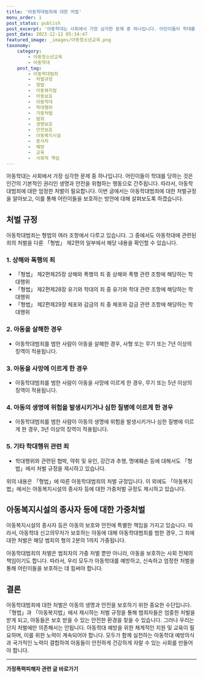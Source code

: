 ```yaml
---
title: '아동학대범죄에 대한 처벌'
menu_order: 1
post_status: publish
post_excerpt: '아동학대는 사회에서 가장 심각한 문제 중 하나입니다. 어린이들이 학대를 당하는 것은 인간의 기본적인 권리인 생명과 안전을 위협하는 행동으로 간주됩니다. 따라서, 아동학대범죄에 대한 엄정한 처벌이 필요합니다. 이번 글에서는 아동학대범죄에 대한 처벌규정을 알아보고, 이를 통해 어린이들을 보호하는 방안에 대해 살펴보도록 하겠습니다.'
post_date: 2023-12-12 05:14:47
featured_image: _images/아동청소년교육.png
taxonomy:
    category:
        - 아동청소년교육
        - 아동학대
    post_tag:
        - 아동학대범죄
        -  처벌규정
        -  형법
        -  아동복지법
        -  아동보호
        -  아동학대
        -  학대행위
        -  가중처벌
        -  범죄
        -  생명보호
        -  안전보호
        -  아동복지시설
        -  종사자
        -  예방
        -  교육
        -  사회적 책임
---
```



아동학대는 사회에서 가장 심각한 문제 중 하나입니다. 어린이들이 학대를 당하는 것은 인간의 기본적인 권리인 생명과 안전을 위협하는 행동으로 간주됩니다. 따라서, 아동학대범죄에 대한 엄정한 처벌이 필요합니다. 이번 글에서는 아동학대범죄에 대한 처벌규정을 알아보고, 이를 통해 어린이들을 보호하는 방안에 대해 살펴보도록 하겠습니다.

## 처벌 규정

아동학대범죄는 형법의 여러 조항에서 다루고 있습니다. 그 중에서도 아동학대에 관련된 죄의 처벌을 다룬 「형법」 제2편의 일부에서 해당 내용을 확인할 수 있습니다. 

### 1. 상해와 폭행의 죄

- 「형법」 제2편제25장 상해와 폭행의 죄 중 상해와 폭행 관련 조항에 해당하는 학대행위
- 「형법」 제2편제28장 유기와 학대의 죄 중 유기와 학대 관련 조항에 해당하는 학대행위
- 「형법」 제2편제29장 체포와 감금의 죄 중 체포와 감금 관련 조항에 해당하는 학대행위

### 2. 아동을 살해한 경우

- 아동학대범죄를 범한 사람이 아동을 살해한 경우, 사형 또는 무기 또는 7년 이상의 징역이 적용됩니다.

### 3. 아동을 사망에 이르게 한 경우

- 아동학대범죄를 범한 사람이 아동을 사망에 이르게 한 경우, 무기 또는 5년 이상의 징역이 적용됩니다.

### 4. 아동의 생명에 위험을 발생시키거나 심한 질병에 이르게 한 경우

- 아동학대범죄를 범한 사람이 아동의 생명에 위험을 발생시키거나 심한 질병에 이르게 한 경우, 3년 이상의 징역이 적용됩니다.

### 5. 기타 학대행위 관련 죄

- 학대행위와 관련된 협박, 약취 및 유인, 강간과 추행, 명예훼손 등에 대해서도 「형법」에서 처벌 규정을 제시하고 있습니다.

위의 내용은 「형법」에 따른 아동학대범죄의 처벌 규정입니다. 이 외에도 「아동복지법」에서는 아동복지시설의 종사자 등에 대한 가중처벌 규정도 제시하고 있습니다.

## 아동복지시설의 종사자 등에 대한 가중처벌

아동복지시설의 종사자 등은 아동의 보호와 안전에 특별한 책임을 가지고 있습니다. 따라서, 아동학대 신고의무자가 보호하는 아동에 대해 아동학대범죄를 범한 경우, 그 죄에 대한 처벌은 해당 범죄의 형의 2분의 1까지 가중됩니다.

아동학대범죄의 처벌은 범죄자의 가중 처벌 뿐만 아니라, 아동을 보호하는 사회 전체의 책임이기도 합니다. 따라서, 우리 모두가 아동학대를 예방하고, 신속하고 엄정한 처벌을 통해 어린이들을 보호하는 데 힘써야 합니다.

## 결론

아동학대범죄에 대한 처벌은 아동의 생명과 안전을 보호하기 위한 중요한 수단입니다. 「형법」과 「아동복지법」에서 제시하는 처벌 규정을 통해 범죄자들은 엄중한 처벌을 받게 되고, 아동들은 보호 받을 수 있는 안전한 환경을 찾을 수 있습니다. 그러나 우리는 단지 처벌에만 의존해서는 안됩니다. 아동학대 예방을 위한 체계적인 지원 및 교육이 필요하며, 이를 위한 노력이 계속되어야 합니다. 모두가 함께 실천하는 아동학대 예방의식과 국가적인 노력이 결합하여 아동들이 안전하게 건강하게 자랄 수 있는 사회를 만들어야 합니다.
<!-- wp:separator -->
<hr class="wp-block-separator has-alpha-channel-opacity"/>
<!-- /wp:separator -->

<!-- wp:group {"backgroundColor":"base","layout":{"type":"constrained"}} -->
<div class="wp-block-group has-base-background-color has-background"><!-- wp:paragraph {"align":"center","fontSize":"medium"} -->
<p class="has-text-align-center has-large-font-size"><strong>가정폭력피해자 관련 글 바로가기</strong></p>
<!-- /wp:paragraph -->


<!-- wp:latest-posts
{"categories":[{"id":27190,"count":19,"description":"","link":"https://uknowlaw.com/category/%ea%b0%80%ec%a0%95%ed%8f%ad%eb%a0%a5%ed%94%bc%ed%95%b4%ec%9e%90/","name":"가정폭력피해자","slug":"가정폭력피해자","taxonomy":"category","parent":0,"meta":[],"_links":{"self":[{"href":"https://uknowlaw.com/wp-json/wp/v2/categories/27190"}],"collection":[{"href":"https://uknowlaw.com/wp-json/wp/v2/categories"}],"about":[{"href":"https://uknowlaw.com/wp-json/wp/v2/taxonomies/category"}],"wp:post_type":[{"href":"https://uknowlaw.com/wp-json/wp/v2/posts?categories=27190"}],"curies":[{"name":"wp","href":"https://api.w.org/{rel}","templated":true}]}}],"postsToShow":100,"excerptLength":28,"postLayout":"grid","columns":2,"featuredImageAlign":"left","featuredImageSizeSlug":"large","fontSize":"small"} /--></div>
<!-- /wp:group -->
